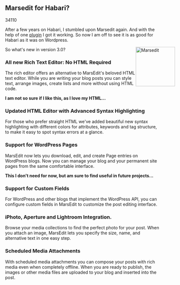 <article><h2>Marsedit for Habari?</h2><time><span class="day">3</span><span class="month">4</span><span class="year">110</span></time><!--p><strong>5-5-2010</strong></p--><p>After a few years on Habari, I stumbled upon Marsedit again. And with the help of one <a href="http://www.habariproject.org/dist/plugins/metaweblog/">plugin</a> I got it working. So now I am off to see it is as good for Habari as it was on Wordpress.</p><p><img style="float: right; margin-right: -50px;" title="MarsEdit3Icon128.png" src="http://wnas.nl/user/files/marsedit3icon128_20100505094655.png" border="0" alt="Marsedit" width="128" height="128" /></p><p>So what's new in version 3.0?</p><h3>All new Rich Text Editor: No HTML Required</h3><p>The rich editor offers an alternative to MarsEdit's beloved HTML text editor. While you are writing your blog posts you can style text, arrange images, create lists and more without using HTML code.﻿</p><p><strong>I am not so sure if I like this, as I love my HTML...</strong></p><h3>Updated HTML Editor with Advanced Syntax Highlighting</h3><p>For those who prefer straight HTML we've added beautiful new syntax highlighting with different colors for attributes, keywords and tag structure, to make it easy to spot syntax errors at a glance.</p><h3>Support for WordPress Pages</h3><p>MarsEdit now lets you download, edit, and create Page entries on WordPress blogs. Now you can manage your blog and your permanent site pages from the same comfortable interface.</p><p><strong>This I don't need for now, but am sure to find useful in future projects...</strong></p><h3>Support for Custom Fields</h3><p>For WordPress and other blogs that implement the WordPress API, you can configure custom fields in MarsEdit to customize the post editing interface.</p><h3>iPhoto, Aperture and Lightroom Integration.</h3><p>Browse your media collections to find the perfect photo for your post. When you attach an image, MarsEdit lets you specify the size, name, and alternative text in one easy step.</p><h3>Scheduled Media Attachments</h3><p>With scheduled media attachments you can compose your posts with rich media even when completely offline. When you are ready to publish, the images or other media files are uploaded to your blog and inserted into the post.</p></article>